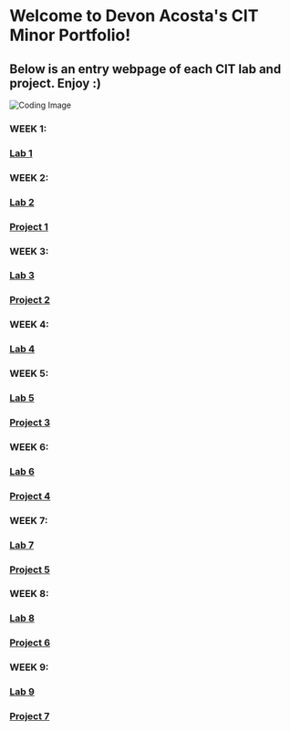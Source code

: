 # Welcome to Devon Acosta's CIT Minor Portfolio!

## Below is an entry webpage of each CIT lab and project. Enjoy :)
![Coding Image](https://images.unsplash.com/photo-1555066931-4365d14bab8c?ixlib=rb-1.2.1&ixid=MnwxMjA3fDB8MHxwaG90by1wYWdlfHx8fGVufDB8fHx8&auto=format&fit=crop&w=1740&q=80)

### WEEK 1:
### [Lab 1](https://devonacosta.github.io/cit281-lab1/)

### WEEK 2:
### [Lab 2](https://devonacosta.github.io/cit281-lab2/)  

### [Project 1](https://devonacosta.github.io/cit281-p1/)

### WEEK 3:
### [Lab 3](https://devonacosta/github.io/cit281-lab3/) 

### [Project 2](https://devonacosta/github.io/cit281-p2/)

### WEEK 4:
### [Lab 4](https://devonacosta/github.io/cit281-lab4/) 

### WEEK 5:
### [Lab 5](https://devonacosta/github.io/cit281-lab5/)

### [Project 3](https://devonacosta/github.io/cit281-p3/)

### WEEK 6:
### [Lab 6](https://devonacosta/github.io/cit281-lab6/)

### [Project 4](https://devonacosta/github.io/cit281-p4/)

### WEEK 7:
### [Lab 7](https://devonacosta/github.io/cit281-lab7/) 

### [Project 5](https://devonacosta/github.io/cit281-p5/)

### WEEK 8:
### [Lab 8](https://devonacosta/github.io/cit281-lab8/)  

### [Project 6](https://devonacosta/github.io/cit281-p6/) 

### WEEK 9:
### [Lab 9](https://devonacosta/github.io/cit281-lab9/) 

### [Project 7](https://devonacosta/github.io/cit281-p7/)

